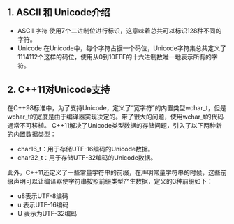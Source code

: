 ## 1. ASCII 和 Unicode介绍
+  ASCII 字符
使用7个二进制位进行标识，这意味着总共可以标识128种不同的字符。
+ Unicode
在Unicode中，每个字符占据一个码位，Unicode字符集总共定义了1114112个这样的码位，使用从0到10FFF的十六进制数唯一地表示所有的字符。
## 2. C++11对Unicode支持

在C++98标准中，为了支持Unicode，定义了“宽字符”的内置类型wchar_t，但是wchar_t的宽度是由于编译器实现决定的。带了很大的问题，使用wchar_t的代码通常不可移植。
C++11解决了Unicode类型数据的存储问题，引入了以下两种新的内置数据类型：
+ char16_t：用于存储UTF-16编码的Unicode数据。
+ char32_t：用于存储UTF-32编码的Unicode数据。

此外，C++11还定义了一些常量字符串的前缀，在声明常量字符串的时候，这些前缀声明可以让编译器使字符串按照前缀类型产生数据，定义的3种前缀如下：
+ u8表示UTF-8编码
+ u 表示UTF-16编码
+ U 表示为UTF-32编码
